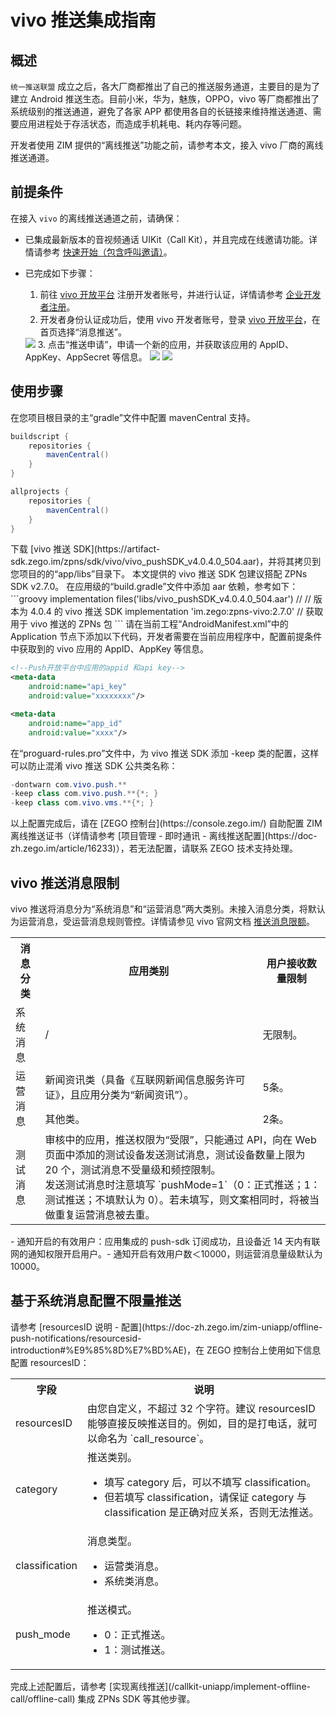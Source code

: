 # vivo 推送集成指南


## 概述

`统一推送联盟` 成立之后，各大厂商都推出了自己的推送服务通道，主要目的是为了建立 Android 推送生态。目前小米，华为，魅族，OPPO，vivo 等厂商都推出了系统级别的推送通道，避免了各家 APP 都使用各自的长链接来维持推送通道、需要应用进程处于存活状态，而造成手机耗电、耗内存等问题。

开发者使用 ZIM 提供的“离线推送”功能之前，请参考本文，接入 vivo 厂商的离线推送通道。  

## 前提条件

在接入 `vivo` 的离线推送通道之前，请确保：

- 已集成最新版本的音视频通话 UIKit（Call Kit），并且完成在线邀请功能。详情请参考 [快速开始（包含呼叫邀请）](/callkit-uniapp/quick-start-(with-call-invitation).mdx)。
- 已完成如下步骤：

    1. 前往 <a href="https://dev.vivo.com.cn/openAbility/pushNews" target="_blank" rel="noreferrer noopener">vivo 开放平台</a> 注册开发者账号，并进行认证，详情请参考 <a href="https://dev.vivo.com.cn/documentCenter/doc/2" target="_blank" rel="noreferrer noopener">企业开发者注册</a>。
    2. 开发者身份认证成功后，使用 vivo 开发者账号，登录 <a href="https://dev.vivo.com.cn/openAbility/pushNews" target="_blank" rel="noreferrer noopener">vivo 开放平台</a>，在首页选择“消息推送”。
    <Frame width="512" height="auto" caption="">
      <img src="https://doc-media.zego.im/sdk-doc/Pics/ZIM/OfflinePush/vivo1.png" />
    </Frame>
    3. 点击“推送申请”，申请一个新的应用，并获取该应用的 AppID、AppKey、AppSecret 等信息。
    <Frame width="512" height="auto" caption="">
      <img src="https://doc-media.zego.im/sdk-doc/Pics/ZIM/OfflinePush/vivo2.png" />
    </Frame>
    <Frame width="512" height="auto" caption="">
      <img src="https://doc-media.zego.im/sdk-doc/Pics/ZIM/OfflinePush/vivo3.png" />
    </Frame>

## 使用步骤

<Steps>
<Step title="配置 mavenCentral">
在您项目根目录的主“gradle”文件中配置 mavenCentral 支持。

```groovy {3,9}
buildscript {  
    repositories {  
        mavenCentral()  
    }  
}  

allprojects {
    repositories {  
        mavenCentral()  
    }     
}
```
</Step>
<Step title="获取 vivo 推送 SDK">
下载 [vivo 推送 SDK](https://artifact-sdk.zego.im/zpns/sdk/vivo/vivo_pushSDK_v4.0.4.0_504.aar)，并将其拷贝到您项目的的“app/libs”目录下。

<Warning title="注意">
本文提供的 vivo 推送 SDK 包建议搭配 ZPNs SDK v2.7.0。
</Warning>
</Step>
<Step title="添加依赖">
在应用级的“build.gradle”文件中添加 aar 依赖，参考如下：
```groovy
implementation files('libs/vivo_pushSDK_v4.0.4.0_504.aar')  // // 版本为 4.0.4 的 vivo 推送 SDK
implementation 'im.zego:zpns-vivo:2.7.0' // 获取用于 vivo 推送的 ZPNs 包
```
</Step>
<Step title="输入 vivo 应用信息">
请在当前工程“AndroidManifest.xml”中的 Application 节点下添加以下代码，开发者需要在当前应用程序中，配置前提条件中获取到的 vivo 应用的 AppID、AppKey 等信息。

```xml
<!--Push开放平台中应用的appid 和api key-->
<meta-data
    android:name="api_key"
    android:value="xxxxxxxx"/>

<meta-data
    android:name="app_id"
    android:value="xxxx"/>
```
</Step>
<Step title="防止混淆">
在“proguard-rules.pro”文件中，为 vivo 推送 SDK 添加 -keep 类的配置，这样可以防止混淆 vivo 推送 SDK 公共类名称：

```java
-dontwarn com.vivo.push.** 
-keep class com.vivo.push.**{*; } 
-keep class com.vivo.vms.**{*; }
```
</Step>
<Step title="配置证书">
以上配置完成后，请在 [ZEGO 控制台](https://console.zego.im/) 自助配置 ZIM 离线推送证书（详情请参考 [项目管理 - 即时通讯 - 离线推送配置](https://doc-zh.zego.im/article/16233)），若无法配置，请联系 ZEGO 技术支持处理。
</Step>
</Steps>

## vivo 推送消息限制

vivo 推送将消息分为“系统消息”和“运营消息”两大类别。未接入消息分类，将默认为运营消息，受运营消息规则管控。详情请参见 vivo 官网文档 <a href="https://dev.vivo.com.cn/documentCenter/doc/695#w2-36381313" target="_blank" rel="noreferrer noopener">推送消息限额</a>。

<table>
<tbody><tr>
<th>消息分类</th>
<th>应用类别</th>
<th>用户接收数量限制</th>
</tr>
<tr>
<td>系统消息</td>
<td>/</td>
<td>无限制。</td>
</tr>
<tr>
<td rowspan="2">运营消息</td>
<td>新闻资讯类（具备《互联网新闻信息服务许可证》，且应用分类为“新闻资讯”）。</td>
<td>5条。</td>
</tr>
<tr>
<td>其他类。</td>
<td>2条。</td>
</tr>
<tr>
<td>测试消息</td>
<td colspan="2">审核中的应用，推送权限为“受限”，只能通过 API，向在 Web 页面中添加的测试设备发送测试消息，测试设备数量上限为 20 个，测试消息不受量级和频控限制。<br/>发送测试消息时注意填写 `pushMode=1`（0：正式推送；1：测试推送；不填默认为 0）。若未填写，则文案相同时，将被当做重复运营消息被去重。</td>
</tr>
</tbody></table>

<Note title="说明">
- 通知开启的有效用户：应用集成的 push-sdk 订阅成功，且设备近 14 天内有联网的通知权限开启用户。​
- 通知开启有效用户数＜10000，则运营消息量级默认为 10000。
</Note>


## 基于系统消息配置不限量推送

<Steps>
<Step title="配置 resourcesID">
请参考 [resourcesID 说明 - 配置](https://doc-zh.zego.im/zim-uniapp/offline-push-notifications/resourcesid-introduction#%E9%85%8D%E7%BD%AE)，在 ZEGO 控制台上使用如下信息配置 resourcesID： 

<table>
<tbody><tr>
<th>字段</th>
<th>说明</th>
</tr>
<tr>
<td>resourcesID</td>
<td>由您自定义，不超过 32 个字符。<Note title="说明">建议 resourcesID 能够直接反映推送目的。例如，目的是打电话，就可以命名为 `call_resource`。</Note></td>
</tr>
<tr>
<td>category</td>
<td>推送类别。<Warning title="注意"><ul><li>填写 category 后，可以不填写 classification。</li><li>但若填写 classification，请保证 category 与 classification 是正确对应关系，否则无法推送。</li></ul></Warning></td>
</tr>
<tr>
<td>classification</td>
<td>消息类型。<ul><li>运营类消息。</li><li>系统类消息。</li></ul></td>
</tr>
<tr>
<td>push_mode</td>
<td>推送模式。
<ul><li>0：正式推送。</li><li>1：测试推送。</li></ul></td>
</tr>
</tbody></table>
</Step>
<Step title="后续操作">
完成上述配置后，请参考 [实现离线推送](/callkit-uniapp/implement-offline-call/offline-call) 集成 ZPNs SDK 等其他步骤。
</Step>
</Steps>